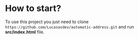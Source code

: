 # How to start?

To use this project you just need to clone `https://github.com/Lucasasdev/automatic-address.git` and run **src/index.html** file.
